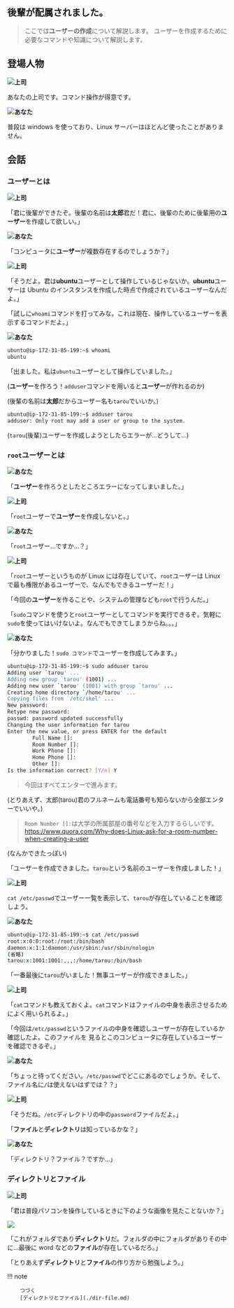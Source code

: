 ## 後輩が配属されました。

> ここでは**ユーザーの作成**について解説します。
> ユーザーを作成するために必要なコマンドや知識について解説します。

## 登場人物

**<img class="avatar" src="/assets/images/avatar/ojisan2.png" />上司**

あなたの上司です。コマンド操作が得意です。

**<img class="avatar" src="/assets/images/avatar/face_smile_woman3.png" />あなた**

普段は windows を使っており、Linux サーバーはほとんど使ったことがありません。

## 会話

### ユーザーとは

**<img class="avatar" src="/assets/images/avatar/ojisan2.png" />上司**

「君に後輩ができたぞ。後輩の名前は**太郎**君だ！君に、後輩のために後輩用の**ユーザー**を作成して欲しい。」

**<img class="avatar" src="/assets/images/avatar/face_smile_woman3.png" />あなた**

「コンピュータに**ユーザー**が複数存在するのでしょうか？」

**<img class="avatar" src="/assets/images/avatar/ojisan2.png" />上司**

「そうだよ。君は**ubuntu**ユーザーとして操作しているじゃないか。**ubuntu**ユーザーは Ubuntu のインスタンスを作成した時点で作成されているユーザーなんだよ。」

「試しに`whoami`コマンドを打ってみな。これは現在、操作しているユーザーを表示するコマンドだよ。」

**<img class="avatar" src="/assets/images/avatar/face_smile_woman3.png" />あなた**

```sh
ubuntu@ip-172-31-85-199:~$ whoami
ubuntu
```

「出ました。私は`ubuntu`ユーザーとして操作していました。」

(**ユーザー**を作ろう！`adduser`コマンドを用いると**ユーザー**が作れるのか)

(後輩の名前は**太郎**だからユーザー名も`tarou`でいいか。)

```sh
ubuntu@ip-172-31-85-199:~$ adduser tarou
adduser: Only root may add a user or group to the system.
```

(`tarou`(後輩)ユーザーを作成しようとしたらエラーが...どうして...)

### `root`ユーザーとは

**<img class="avatar" src="/assets/images/avatar/face_smile_woman3.png" />あなた**

「**ユーザー**を作ろうとしたところエラーになってしまいました。」

**<img class="avatar" src="/assets/images/avatar/ojisan2.png" />上司**

「`root`ユーザーで**ユーザー**を作成しないと。」

**<img class="avatar" src="/assets/images/avatar/face_smile_woman3.png" />あなた**

「`root`ユーザー...ですか...？」

**<img class="avatar" src="/assets/images/avatar/ojisan2.png" />上司**

「`root`ユーザーというものが Linux には存在していて、`root`ユーザーは Linux で最も権限があるユーザーで、なんでもできるユーザーだ！」

「今回の**ユーザー**を作ることや、システムの管理なども`root`で行うんだ。」

「`sudo`コマンドを使うと`root`ユーザーとしてコマンドを実行できるぞ。気軽に`sudo`を使ってはいけないよ。なんでもできてしまうからね。。。」

**<img class="avatar" src="/assets/images/avatar/face_smile_woman3.png" />あなた**

「分かりました！`sudo コマンド`でユーザーを作成してみます。」

```sh
ubuntu@ip-172-31-85-199:~$ sudo adduser tarou
Adding user `tarou' ...
Adding new group `tarou' (1001) ...
Adding new user `tarou' (1001) with group `tarou' ...
Creating home directory `/home/tarou' ...
Copying files from `/etc/skel' ...
New password:
Retype new password:
passwd: password updated successfully
Changing the user information for tarou
Enter the new value, or press ENTER for the default
        Full Name []:
        Room Number []:
        Work Phone []:
        Home Phone []:
        Other []:
Is the information correct? [Y/n] Y
```

> 今回はすべてエンターで進みます。

(とりあえず、太郎(tarou)君のフルネームも電話番号も知らないから全部エンターでいいや。)

> `Room Number []:`は大学の所属部屋の番号などを入力するらしいです。
> https://www.quora.com/Why-does-Linux-ask-for-a-room-number-when-creating-a-user

(なんかできたっぽい)

「ユーザーを作成できました。`tarou`という名前のユーザーを作成しました！」

**<img class="avatar" src="/assets/images/avatar/ojisan2.png" />上司**

`cat /etc/passwd`でユーザー一覧を表示して、`tarou`が存在していることを確認しよう。

**<img class="avatar" src="/assets/images/avatar/face_smile_woman3.png" />あなた**

```sh
ubuntu@ip-172-31-85-199:~$ cat /etc/passwd
root:x:0:0:root:/root:/bin/bash
daemon:x:1:1:daemon:/usr/sbin:/usr/sbin/nologin
(省略)
tarou:x:1001:1001:,,,:/home/tarou:/bin/bash
```

「一番最後に`tarou`がいました！無事ユーザーが作成できました。」

**<img class="avatar" src="/assets/images/avatar/ojisan2.png" />上司**

「`cat`コマンドも教えておくよ。`cat`コマンドはファイルの中身を表示させるためによく用いられるよ。」

「今回は`/etc/passwd`というファイルの中身を確認しユーザーが存在しているか確認したよ。このファイルを
見るとこのコンピュータに存在しているユーザーを確認できるぞ。」

**<img class="avatar" src="/assets/images/avatar/face_smile_woman3.png" />あなた**

「ちょっと待ってください。`/etc/passwd`でどこにあるのでしょうか。そして、ファイル名に`/`は使えないはずでは？？」

**<img class="avatar" src="/assets/images/avatar/ojisan2.png" />上司**

「そうだね。`/etc`ディレクトリの中の`password`ファイルだよ。」

「**ファイル**と**ディレクトリ**は知っているかな？」

**<img class="avatar" src="/assets/images/avatar/face_smile_woman3.png" />あなた**

「ディレクトリ？ファイル？ですか...」

### ディレクトリとファイル

**<img class="avatar" src="/assets/images/avatar/ojisan2.png" />上司**

「君は普段パソコンを操作しているときに下のような画像を見たことないか？」

![](../../assets/images/folder.png)

「これがフォルダであり**ディレクトリ**だ。フォルダの中にフォルダがありその中に...最後に word などの**ファイル**が存在しているだろ。」

「とりあえず**ディレクトリ**と**ファイル**の作り方から勉強しよう。」

!!! note

        つづく
        [ディレクトリとファイル](./dir-file.md)

